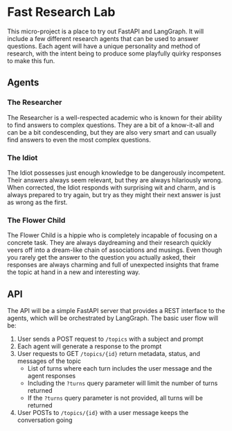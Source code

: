 # Fast Research Lab

This micro-project is a place to try out FastAPI and LangGraph. It will include a few
different research agents that can be used to answer questions. Each agent will have
a unique personality and method of research, with the intent being to produce some
playfully quirky responses to make this fun.

## Agents

### The Researcher

The Researcher is a well-respected academic who is known for their ability to find
answers to complex questions. They are a bit of a know-it-all and can be a bit condescending,
but they are also very smart and can usually find answers to even the most complex questions.

### The Idiot

The Idiot possesses just enough knowledge to be dangerously incompetent. Their answers
always seem relevant, but they are always hilariously wrong. When corrected, the Idiot
responds with surprising wit and charm, and is always prepared to try again, but try
as they might their next answer is just as wrong as the first.

### The Flower Child

The Flower Child is a hippie who is completely incapable of focusing on a concrete task.
They are always daydreaming and their research quickly veers off into a dream-like
chain of associations and musings. Even though you rarely get the answer to the question
you actually asked, their responses are always charming and full of unexpected insights
that frame the topic at hand in a new and interesting way.

## API

The API will be a simple FastAPI server that provides a REST interface to the agents, which
will be orchestrated by LangGraph. The basic user flow will be:

1. User sends a POST request to `/topics` with a subject and prompt
2. Each agent will generate a response to the prompt
3. User requests to GET `/topics/{id}` return metadata, status, and messages of the topic
    - List of turns where each turn includes the user message and the agent responses
    - Including the `?turns` query parameter will limit the number of turns returned
    - If the `?turns` query parameter is not provided, all turns will be returned
4. User POSTs to `/topics/{id}` with a user message keeps the conversation going
